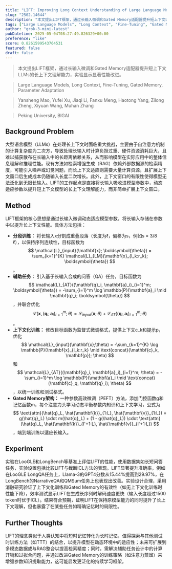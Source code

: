 ```yaml
---
title: "LIFT: Improving Long Context Understanding of Large Language Models through Long Input Fine-Tuning"
slug: "2502.14644"
description: "本文提出LIFT框架，通过长输入微调和Gated Memory适配器提升短上下文LLMs的长上下文理解能力，实验显示显著性能改进。"
tags: ["Large Language Models", "Long Context", "Fine-Tuning", "Gated Memory", "Parameter Adaptation"]
author: "grok-3-mini-latest"
pubDatetime: 2025-05-04T08:27:49.826329+00:00
preference: "like"
score: 0.8261599543764531
featured: false
draft: false
---
```


> 本文提出LIFT框架，通过长输入微调和Gated Memory适配器提升短上下文LLMs的长上下文理解能力，实验显示显著性能改进。

> Large Language Models, Long Context, Fine-Tuning, Gated Memory, Parameter Adaptation 

> Yansheng Mao, Yufei Xu, Jiaqi Li, Fanxu Meng, Haotong Yang, Zilong Zheng, Xiyuan Wang, Muhan Zhang

> Peking University, BIGAI 

## Background Problem

大型语言模型（LLMs）在处理长上下文时面临重大挑战，主要由于自注意力机制的计算复杂度为二次方，导致处理长输入时计算负担过重、硬件资源消耗巨大，且难以捕获散布在长输入中的长距离依赖关系，从而影响模型在实际应用中的整体信息理解和推理性能。现有方法如检索增强生成（RAG）依赖外部数据源的检索精度，可能引入噪声或幻觉问题，而长上下文适应则需要大量计算资源，且扩展上下文窗口后生成成本仍随输入长度二次增长。此外，上下文窗口的有限性使得模型无法泛化到无限长输入。LIFT的工作起点是直接将长输入吸收进模型参数中，动态适应参数以提升短上下文模型的长上下文理解能力，而非简单扩展上下文窗口。

## Method

LIFT框架的核心思想是通过长输入微调动态适应模型参数，将长输入存储在参数中以提升长上下文性能。具体方法包括：
- **分段训练：** 将长输入x分割成重叠段落（长度为ℓ，偏移为s，例如s = 3/8 ℓ），以保持序列连续性，目标函数为$$ \mathcal{L}_{input}(\mathbf{x}; \boldsymbol{\theta}) = \sum_{k=1}^{K} \mathcal{L}_{LM}(\mathbf{x}_{l_k:r_k}; \boldsymbol{\theta}) $$。
- **辅助任务：** 引入基于长输入合成的问答（QA）任务，目标函数为$$ \mathcal{L}_{AT}((\mathbf{q}_i, \mathbf{a}_i)_{i=1}^m; \boldsymbol{\theta}) = -\sum_{i=1}^m \log \mathbb{P}(\mathbf{a}_i \mid \mathbf{q}_i; \boldsymbol{\theta}) $$，并联合优化$$ \mathcal{L}(\mathbf{x}, (\mathbf{q}_i, \mathbf{a}_i)_{i=1}^m; \theta) = \mathcal{L}_{input}(\mathbf{x}; \theta) + \mathcal{L}_{AT}((\mathbf{q}_i, \mathbf{a}_i)_{i=1}^m; \theta) $$。
- **上下文化训练：** 修改目标函数为监督式微调格式，提供上下文c_k和提示p，优化$$ \mathcal{L}_{input}(\mathbf{x};\theta) = -\sum_{k=1}^{K} \log \mathbb{P}(\mathbf{x}_{l_k:r_k} \mid \text{concat}(\mathbf{c}_k, \mathbf{p}); \theta) $$ 和 $$ \mathcal{L}_{AT}((\mathbf{q}_i, \mathbf{a}_i)_{i=1}^m; \theta) = -\sum_{i=1}^m \log \mathbb{P}(\mathbf{a}_i \mid \text{concat}(\mathbf{c}_q, \mathbf{q}_i); \theta) $$，以统一训练和测试格式。
- **Gated Memory架构：** 一种参数高效微调（PEFT）方法，添加门控函数g和记忆函数m，每个注意力头学习动态平衡参数内知识和上下文学习，公式为$$ \text{attn}(\hat{q}_L, \hat{\mathbf{k}}_{1:L}, \hat{\mathbf{v}}_{1:L}) = g(\hat{q}_L) \cdot m(\hat{q}_L) + (1 - g(\hat{q}_L)) \cdot \text{attn}(\hat{q}_L, \hat{\mathbf{k}}_{l'+1:L}, \hat{\mathbf{v}}_{l'+1:L}) $$，端到端训练以适应长输入。

## Experiment

实验在LooGLE和LongBench等基准上评估LIFT的性能，使用数据集如长短问答任务，实验设置包括比较LIFT与截断ICL方法的表现。LIFT显著提升准确率，例如在LooGLE LongQA任务上，Llama-3的GPT4分数从15.44%提高到29.97%，在LongBench的NarrativeQA和QMSum任务上也表现出改善。实验设计合理，采用消融研究验证了上下文化训练和Gated Memory的有效性（如无上下文化训练时性能下降），效率测试显示LIFT在生成长序列时解码速度更快（输入长度超过1500 token时优于ICL）。结果符合预期，证明LIFT在保持原模型能力的同时提升了长上下文理解，但也暴露了在某些任务如精确记忆时的局限性。

## Further Thoughts 

LIFT的理念类似于人类认知中将短时记忆转化为长时记忆，值得探索与其他测试时训练方法（如TTT）的结合，以提升模型在动态环境中的适应性；未来可扩展到多模态数据或与RAG整合以提高检索精度；同时，需解决辅助任务设计中的计算开销和过拟合问题，并通过改进Gated Memory的训练策略（如注意力蒸馏）来增强参数知识提取能力，这可能启发更泛化的持续学习框架。